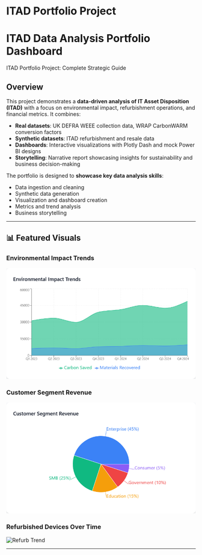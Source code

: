 # ITAD Portfolio Project


# ITAD Data Analysis Portfolio Dashboard
ITAD Portfolio Project: Complete Strategic Guide

## Overview
This project demonstrates a **data-driven analysis of IT Asset Disposition (ITAD)** with a focus on environmental impact, refurbishment operations, and financial metrics. It combines:

- **Real datasets**: UK DEFRA WEEE collection data, WRAP CarbonWARM conversion factors
- **Synthetic datasets**: ITAD refurbishment and resale data
- **Dashboards**: Interactive visualizations with Plotly Dash and mock Power BI designs
- **Storytelling**: Narrative report showcasing insights for sustainability and business decision-making

The portfolio is designed to **showcase key data analysis skills**:
- Data ingestion and cleaning
- Synthetic data generation
- Visualization and dashboard creation
- Metrics and trend analysis
- Business storytelling

---

## 📊 Featured Visuals

### Environmental Impact Trends
![Environmental Trends](/Images/Environment.png)

### Customer Segment Revenue
![Customer Segment Revenue](/Images/Customer.png)

### Refurbished Devices Over Time
![Refurb Trend](assets/images/refurb_trend.png)

---



